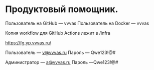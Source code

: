 # Продуктовый помощник.

Пользователь на GitHub — vvvas
Пользователь на Docker — vvvas

Копия workflow для GitHub Actions лежит в /infra

https://fg.yp.vvvas.ru/

Пользователь — v@vvvas.ru
Пароль — Qwe123!@#

Администратор — a@vvvas.ru
Пароль —Qwe123!@#
